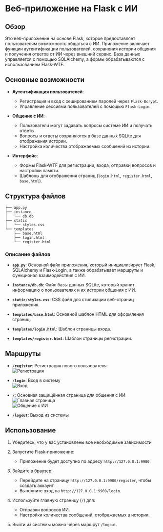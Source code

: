 # Веб-приложение на Flask с ИИ

## Обзор
Это веб-приложение на основе Flask, которое предоставляет пользователям возможность общаться с ИИ. Приложение включает функции аутентификации пользователей, сохранения истории общения и получения ответов от ИИ через внешний сервис. База данных управляется с помощью SQLAlchemy, а формы обрабатываются с использованием Flask-WTF.

## Основные возможности
- **Аутентификация пользователей**:
  - Регистрация и вход с хешированием паролей через `Flask-Bcrypt`.
  - Управление сессиями пользователей с помощью `Flask-Login`.

- **Общение с ИИ**:
  - Пользователи могут задавать вопросы системе ИИ и получать ответы.
  - Вопросы и ответы сохраняются в базе данных SQLite для отображения истории.
  - Настройка количества отображаемых сообщений из истории.

- **Интерфейс**:
  - Формы Flask-WTF для регистрации, входа, отправки вопросов и настройки памяти.
  - Шаблоны для отображения страниц (`login.html`, `register.html`, `base.html`).

## Структура файлов

```
├── app.py
├── instance
│   └── db.db
├── static
│   └── styles.css
└── templates
    ├── base.html
    ├── login.html
    └── register.html
```

### Описание файлов
- **`app.py`**: Основной файл приложения, который инициализирует Flask, SQLAlchemy и Flask-Login, а также обрабатывает маршруты и функционал взаимодействия с ИИ.
  
- **`instance/db.db`**: Файл базы данных SQLite, который хранит информацию о пользователях и их истории общения с ИИ.

- **`static/styles.css`**: CSS файл для стилизации веб-страниц приложения.

- **`templates/base.html`**: Основной шаблон HTML для оформления страниц.
  
- **`templates/login.html`**: Шаблон страницы входа.

- **`templates/register.html`**: Шаблон страницы регистрации.

## Маршруты

- **`/register`**: Регистрация нового пользователя  
  ![Регистрация](https://post-images.org/download/194.113.153.253-desk/VbPvmyfk1733416444.png)

- **`/login`**: Вход в систему  
  ![Вход](https://post-images.org/download/194.113.153.253-desk/AulVbIzZ1733416497.png)

- **`/`**: Основная защищённая страница для общения с ИИ  
  ![Главная страница](https://post-images.org/download/194.113.153.253-desk/lCUKqrND1733416556.png)  
  ![Общение с ИИ](https://post-images.org/download/194.113.153.253-desk/YLUSg1BH1733416635.png)

- **`/logout`**: Выход из системы

## Использование

1. Убедитесь, что у вас установлены все необходимые зависимости

2. Запустите Flask-приложение:
   - Приложение будет доступно по адресу `http://127.0.0.1:9900`.

3. Зайдите в браузер:
   - Перейдите на страницу `http://127.0.0.1:9900/register`, чтобы создать аккаунт.
   - Выполните вход на `http://127.0.0.1:9900/login`.

4. Используйте главную страницу (`/`) для:
   - Отправки вопросов ИИ.
   - Настройки количества сообщений, отображаемых в истории.

5. Выйти из системы можно через маршрут `/logout`.
